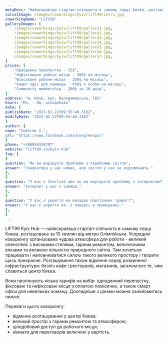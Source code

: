 ```yaml
---
metaDesc: "Найяскравіша стартап-спільнота в самому серці Києва, розташована за 10 хвилин від метро Олімпійська."
socialImage: /images/coworkings/kyiv/lift99/intro.jpg
coworkingName: "Lift99"
galleryImages: [
	/images/coworkings/kyiv/lift99/gallery1.jpg,
	/images/coworkings/kyiv/lift99/gallery2.jpg,
	/images/coworkings/kyiv/lift99/gallery3.jpg,
	/images/coworkings/kyiv/lift99/gallery4.jpg,
	/images/coworkings/kyiv/lift99/gallery5.jpg,
	/images/coworkings/kyiv/lift99/gallery6.jpg,
	/images/coworkings/kyiv/lift99/gallery7.jpg,
]
prices: [
	"Одноденна перепустка - 25$",
	"Нефіксоване робоче місце - 300$ на місяць",
	"Фіксоване робоче місце - 350$ на місяць",
	"Смарт офіс для команди - 450$ з особи на місяць",
	"Community membership - 200$ за 10 днів",
]
address: "м. Київ, вул. Володимирська, 101"
hours: "Пн. - Нд. цілодобово"
date: {
publishDate: "2023-01-22T09:55:40.316Z",
modifyDate: "2023-01-22T09:55:40.316Z"
}
author: {
name: "Sukhrob S.",
url: "https://www.facebook.com/alexgreenpol"
}
phone: "+380954158707"
website: "lift99.co/kyiv-hub"
faq: [
{
question: "Як ви вирішуєте проблеми з перебоями світла",
answer: "Генератора у нас немає, але світло у нас не відключають."
},
{
question: "У вас є Starlink або як ви вирішуєте проблему з інтернетом?",
answer: "Інтернет у нас є завжди."
},
{
question: "У вас є укриття на випадок повітряних тривог?",
answer: "У нас є укриття на -2 поверсі в приміщенні."
},
]
---
```


LIFT99 Kyiv Hub — найяскравіша стартап-спільнота в самому серці Києва, розташована за 10 хвилин від метро Олімпійська. Усередині коворкінгу організована чудова атмосфера для роботи - великий опенспейс з високими стелями, гарним ремонтом, величезними вікнами та великою кількістю природного світла. Там хочеться працювати і наповнюватися силою такого великого простору і творити щось прекрасне. Розташування також відмінне серед розвиненої інфраструктури: безліч кафе і ресторанів, магазинів, загалом все те, чим славиться центр Києва.

Вони пропонують кілька тарифів на вибір: одноденний перепустку, фіксовані та нефіксовані місця з оплатою помісячно, а також смарт офіси для невеликих команд. Докладніше з цінами можна ознайомитись нижче.

Переваги цього коворкінгу:

-   відмінне розташування у центрі Києва;
-   великий простір з гарним ремонтом та атмосферою;
-   цілодобовий доступ до робочого місця;
-   кімнати для переговорів включені у вартість.
